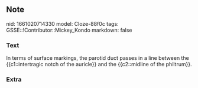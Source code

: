 ## Note
nid: 1661020714330
model: Cloze-88f0c
tags: GSSE::!Contributor::Mickey_Kondo
markdown: false

### Text
In terms of surface markings, the parotid duct passes in a line between the {{c1::intertragic notch of the auricle}} and the {{c2::midline of the philtrum}}.

### Extra

